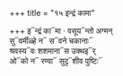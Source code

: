 +++
title = "१५ इन्द्रं कामा"

+++
इ᳓न्द्रं का᳓मा · वसूय᳓न्तो अग्मन्  
सु᳓वर्मीळ्हे न᳓ स᳓वने चकानाः᳓  
श्रवस्य᳓वः शशमाना᳓स उक्थइ᳓र्  
ओ᳓को न᳓ रण्वा᳓ सुदृ᳓शीव पुष्टिः᳓